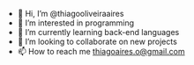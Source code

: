 - 👋 Hi, I’m @thiagooliveiraaires
- 👀 I’m interested in programming
- 🌱 I’m currently learning back-end languages
- 🤝 I’m looking to collaborate on new projects
- 📫 How to reach me thiagoaires.o@gmail.com

<!---
thiagooliveiraaires/thiagooliveiraaires is a ✨ special ✨ repository because its `README.md` (this file) appears on your GitHub profile.
You can click the Preview link to take a look at your changes.
--->

